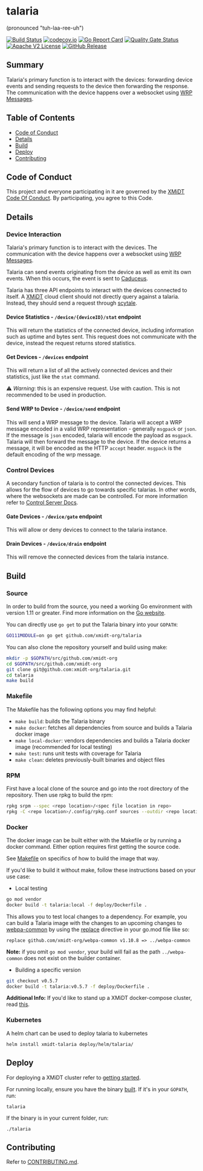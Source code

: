 # talaria
(pronounced "tuh-laa-ree-uh")

[![Build Status](https://github.com/xmidt-org/talaria/actions/workflows/ci.yml/badge.svg)](https://github.com/xmidt-org/talaria/actions/workflows/ci.yml)
[![codecov.io](http://codecov.io/github/xmidt-org/talaria/coverage.svg?branch=main)](http://codecov.io/github/xmidt-org/talaria?branch=main)
[![Go Report Card](https://goreportcard.com/badge/github.com/xmidt-org/talaria)](https://goreportcard.com/report/github.com/xmidt-org/talaria)
[![Quality Gate Status](https://sonarcloud.io/api/project_badges/measure?project=xmidt-org_talaria&metric=alert_status)](https://sonarcloud.io/dashboard?id=xmidt-org_talaria)
[![Apache V2 License](http://img.shields.io/badge/license-Apache%20V2-blue.svg)](https://github.com/xmidt-org/talaria/blob/main/LICENSE)
[![GitHub Release](https://img.shields.io/github/release/xmidt-org/talaria.svg)](CHANGELOG.md)

## Summary
Talaria's primary function is to interact with the devices:
forwarding device events and sending requests to the device then forwarding the response.
The communication with the device happens over a websocket
using [WRP Messages](https://github.com/xmidt-org/wrp-c/wiki/Web-Routing-Protocol).

## Table of Contents

- [Code of Conduct](#code-of-conduct)
- [Details](#details)
- [Build](#build)
- [Deploy](#deploy)
- [Contributing](#contributing)

## Code of Conduct

This project and everyone participating in it are governed by the [XMiDT Code Of Conduct](https://xmidt.io/code_of_conduct/). 
By participating, you agree to this Code.

## Details

### Device Interaction
Talaria's primary function is to interact with the devices.
The communication with the device happens over a websocket
using [WRP Messages](https://github.com/xmidt-org/wrp-c/wiki/Web-Routing-Protocol).

Talaria can send events originating from the device as well as emit its own events.
When this occurs, the event is sent to [Caduceus](https://github.com/xmidt-org/caduceus).

Talaria has three API endpoints to interact with the devices connected to itself.
A [XMiDT](https://xmidt.io/) cloud client should not directly query against a talaria.
Instead, they should send a request through [scytale](https://github.com/xmidt-org/scytale).

#### Device Statistics - `/device/{deviceID}/stat` endpoint
This will return the statistics of the connected device,
including information such as uptime and bytes sent.
This request does not communicate with the device, instead the request returns
stored statistics.

#### Get Devices - `/devices` endpoint
This will return a list of all the actively connected devices and their statistics,
just like the `stat` command.

:warning: _Warning_: this is an expensive request. Use with caution.
This is not recommended to be used in production.

#### Send WRP to Device - `/device/send` endpoint
This will send a WRP message to the device.
Talaria will accept a WRP message encoded in a valid WRP representation - generally `msgpack` or `json`.
If the message is `json` encoded, talaria will encode the payload as `msgpack`.
Talaria will then forward the message to the device.
If the device returns a message, it will be encoded as the HTTP `accept` header.
`msgpack` is the default encoding of the wrp message.

### Control Devices
A secondary function of talaria is to control the connected devices. This allows
for the flow of devices to go towards specific talarias. In other words, where the
websockets are made can be controlled.
For more information refer to [Control Server Docs](docs/control_server.md).

#### Gate Devices - `/device/gate` endpoint
This will allow or deny devices to connect to the talaria instance.

#### Drain Devices - `/device/drain` endpoint
This will remove the connected devices from the talaria instance.

## Build

### Source

In order to build from the source, you need a working Go environment with
version 1.11 or greater. Find more information on the [Go website](https://golang.org/doc/install).

You can directly use `go get` to put the Talaria binary into your `GOPATH`:
```bash
GO111MODULE=on go get github.com/xmidt-org/talaria
```

You can also clone the repository yourself and build using make:

```bash
mkdir -p $GOPATH/src/github.com/xmidt-org
cd $GOPATH/src/github.com/xmidt-org
git clone git@github.com:xmidt-org/talaria.git
cd talaria
make build
```

### Makefile

The Makefile has the following options you may find helpful:
* `make build`: builds the Talaria binary
* `make docker`: fetches all dependencies from source and builds a 
   Talaria docker image
* `make local-docker`: vendors dependencies and builds a Talaria docker image (recommended for local testing)
* `make test`: runs unit tests with coverage for Talaria
* `make clean`: deletes previously-built binaries and object files

### RPM

First have a local clone of the source and go into the root directory of the 
repository.  Then use rpkg to build the rpm:
```bash
rpkg srpm --spec <repo location>/<spec file location in repo>
rpkg -C <repo location>/.config/rpkg.conf sources --outdir <repo location>'
```

### Docker

The docker image can be built either with the Makefile or by running a docker
command.  Either option requires first getting the source code.

See [Makefile](#Makefile) on specifics of how to build the image that way.

If you'd like to build it without make, follow these instructions based on your use case:

- Local testing
```bash
go mod vendor
docker build -t talaria:local -f deploy/Dockerfile .
```
This allows you to test local changes to a dependency. For example, you can build 
a Talaria image with the changes to an upcoming changes to [webpa-common](https://github.com/xmidt-org/webpa-common) by using the [replace](https://golang.org/ref/mod#go) directive in your go.mod file like so:
```
replace github.com/xmidt-org/webpa-common v1.10.8 => ../webpa-common
```
**Note:** if you omit `go mod vendor`, your build will fail as the path `../webpa-common` does not exist on the builder container.

- Building a specific version
```bash
git checkout v0.5.7 
docker build -t talaria:v0.5.7 -f deploy/Dockerfile .
```

**Additional Info:** If you'd like to stand up a XMiDT docker-compose cluster, read [this](https://github.com/xmidt-org/xmidt/blob/master/deploy/docker-compose/README.md).

### Kubernetes

A helm chart can be used to deploy talaria to kubernetes
```
helm install xmidt-talaria deploy/helm/talaria/
```

## Deploy

For deploying a XMiDT cluster refer to [getting started](https://xmidt.io/docs/operating/getting_started/).

For running locally, ensure you have the binary [built](#Source).  If it's in
your `GOPATH`, run:
```
talaria
```
If the binary is in your current folder, run:
```
./talaria
```

## Contributing

Refer to [CONTRIBUTING.md](CONTRIBUTING.md).
